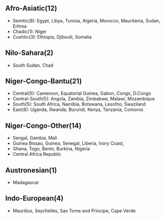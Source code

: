 ## Afro-Asiatic(12)
* Semitic(8): Egypt, Libya, Tunisia, Algeria, Morocco, Mauritania, Sudan, Eritrea
* Chadic(1): Niger
* Cushtic(3): Ethiopia, Djibouti, Somalia

## Nilo-Sahara(2)
* South Sudan, Chad

## Niger-Congo-Bantu(21)
* Central(5): Cameroon, Equatorial Guinea, Gabon, Congo, D.Congo
* Central-South(5): Angola, Zambia, Zimbabwe, Malawi, Mozambique
* South(5): South Africa, Namibia, Botswana, Lesotho, Swaziland
* East(6): Uganda, Rwanda, Burundi, Kenya, Tanzania, Comoros

## Niger-Congo-Other(14)
* Sengal, Gambia, Mali
* Guinea Bissau, Guinea, Senegal, Liberia, Ivory Coast,
* Ghana, Togo, Benin, Burkina, Nigeria
* Central Africa Republic

## Austronesian(1)
* Madagascar

## Indo-European(4)
* Mauritius, Seychelles, Sao Tome and Principe, Cape Verde

